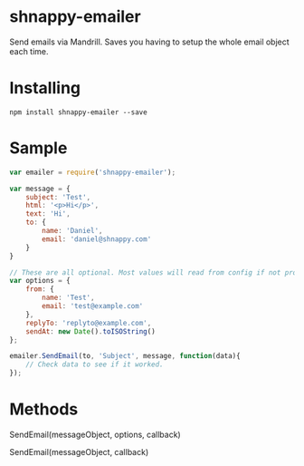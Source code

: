 shnappy-emailer
===============

Send emails via Mandrill. Saves you having to setup the whole email object each time.

Installing
==========

```
npm install shnappy-emailer --save
```

Sample
=====

```javascript
var emailer = require('shnappy-emailer');

var message = {
    subject: 'Test',
    html: '<p>Hi</p>',
    text: 'Hi',
    to: {
        name: 'Daniel',
        email: 'daniel@shnappy.com'
    }
}

// These are all optional. Most values will read from config if not provided.
var options = {
    from: {
        name: 'Test',
        email: 'test@example.com'
    },
    replyTo: 'replyto@example.com',
    sendAt: new Date().toISOString()
};

emailer.SendEmail(to, 'Subject', message, function(data){
    // Check data to see if it worked.
});
```

Methods
=======

SendEmail(messageObject, options, callback)

SendEmail(messageObject, callback)
